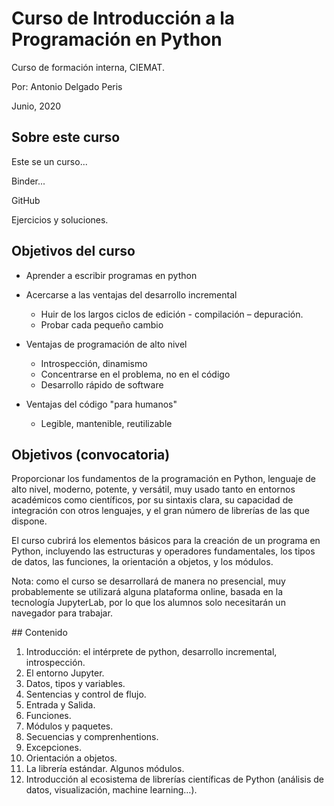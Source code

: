 # Curso de Introducción a la Programación en Python
    
Curso de formación interna, CIEMAT.

Por: Antonio Delgado Peris

Junio, 2020



## Sobre este curso

Este se un curso...

Binder...

GitHub

Ejercicios y soluciones.


## Objetivos del curso

- Aprender a escribir programas en python


- Acercarse a las ventajas del desarrollo incremental

  - Huir de los largos ciclos de edición - compilación – depuración. 
  - Probar cada pequeño cambio
  
  
- Ventajas de programación de alto nivel

  - Introspección, dinamismo
  - Concentrarse en el problema, no en el código
  - Desarrollo rápido de software
  
  
- Ventajas del código "para humanos"

  - Legible, mantenible, reutilizable
  
## Objetivos (convocatoria)

Proporcionar los fundamentos de la programación en Python, lenguaje de alto nivel, moderno, potente, y versátil, muy usado tanto en entornos académicos como científicos, por su sintaxis clara, su capacidad de integración con otros lenguajes, y el gran número de librerías de las que dispone. 

El curso cubrirá los elementos básicos para la creación de un programa en Python, incluyendo las estructuras y operadores fundamentales, los tipos de datos, las funciones, la orientación a objetos, y los módulos. 

Nota: como el curso se desarrollará de manera no presencial, muy probablemente se utilizará alguna plataforma online, basada en la tecnología JupyterLab, por lo que los alumnos solo necesitarán un navegador para trabajar.

## Contenido

1.	Introducción: el intérprete de python, desarrollo incremental, introspección.
2.	El entorno Jupyter.
3.	Datos, tipos y variables.
4.	Sentencias y control de flujo.
5.	Entrada y Salida.
6.	Funciones.
7.	Módulos y paquetes.
8.	Secuencias y comprenhentions.
9.	Excepciones.
10.	Orientación a objetos.
11.	La librería estándar. Algunos módulos.
12.	Introducción al ecosistema de librerías científicas de Python (análisis de datos, visualización, machine learning…).



